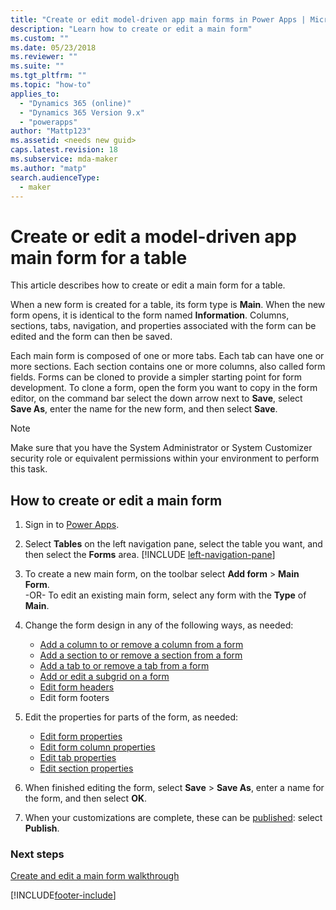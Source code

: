 ```yaml
---
title: "Create or edit model-driven app main forms in Power Apps | MicrosoftDocs"
description: "Learn how to create or edit a main form"
ms.custom: ""
ms.date: 05/23/2018
ms.reviewer: ""
ms.suite: ""
ms.tgt_pltfrm: ""
ms.topic: "how-to"
applies_to: 
  - "Dynamics 365 (online)"
  - "Dynamics 365 Version 9.x"
  - "powerapps"
author: "Mattp123"
ms.assetid: <needs new guid>
caps.latest.revision: 18
ms.subservice: mda-maker
ms.author: "matp"
search.audienceType: 
  - maker
---
```

# Create or edit a model-driven app main form for a table

This article describes how to create or edit a main form for a table.

When a new form is created for a table, its form type is **Main**. When the new form opens, it is identical to the form named **Information**. Columns, sections, tabs, navigation, and properties associated with the form can be edited and the form can then be saved.

Each main form is composed of one or more tabs. Each tab can have one or more sections. Each section contains one or more columns, also called form fields. Forms can be cloned to provide a simpler starting point for form development. To clone a form, open the form you want to copy in the form editor, on the command bar select the down arrow next to **Save**, select **Save As**, enter the name for the new form, and then select **Save**.

> [!NOTE]
> Make sure that you have the System Administrator or System Customizer security role or equivalent permissions within your environment to perform this task.

## How to create or edit a main form
  
1. Sign in to [Power Apps](https://make.powerapps.com/?utm_source=padocs&utm_medium=linkinadoc&utm_campaign=referralsfromdoc).

2. Select **Tables** on the left navigation pane, select the table you want, and then select the **Forms** area. [!INCLUDE [left-navigation-pane](../../includes/left-navigation-pane.md)]

3. To create a new main form, on the toolbar select **Add form** > **Main Form**.  
    \-OR-
    To edit an existing main form, select any form with the **Type** of **Main**.
  
4.  Change the form design in any of the following ways, as needed:
    - [Add a column to or remove a column from a form](Add-move-or-delete-fields-on-form.md)
    - [Add a section to or remove a section from a form](add-move-or-delete-sections-on-form.md)
    - [Add a tab to or remove a tab from a form](add-move-or-delete-tabs-on-form.md)
    - [Add or edit a subgrid on a form](form-designer-add-configure-subgrid.md)
    - [Edit form headers](form-designer-header-properties.md)
    - Edit form footers
    
5.  Edit the properties for parts of the form, as needed:
    
    - [Edit form properties](create-and-edit-forms.md#configure-a-form)
    - [Edit form column properties](Add-move-or-delete-fields-on-form.md#configure-column-properties-on-a-form)  
    - [Edit tab properties](add-move-or-delete-tabs-on-form.md#configure-tabs-on-a-form)
    - [Edit section properties](add-move-or-delete-sections-on-form.md)

6.    When finished editing the form, select **Save** > **Save As**, enter a name for the form, and then select **OK**.

7.    When your customizations are complete, these can be [published](model-driven-app-glossary.md#publish): select **Publish**.
 
### Next steps

[Create and edit a main form walkthrough](create-and-edit-a-model-driven-form.md)

[!INCLUDE[footer-include](../../includes/footer-banner.md)]
